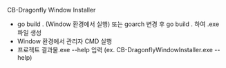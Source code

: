 CB-Dragonfly Window Installer

- go build . (Window 환경에서 실행) 또는 goarch 변경 후 go build . 하여 .exe 파일 생성
- Window 환경에서 관리자 CMD 실행
- 프로젝트 결과물.exe --help 입력 (ex. CB-DragonflyWindowInstaller.exe --help)